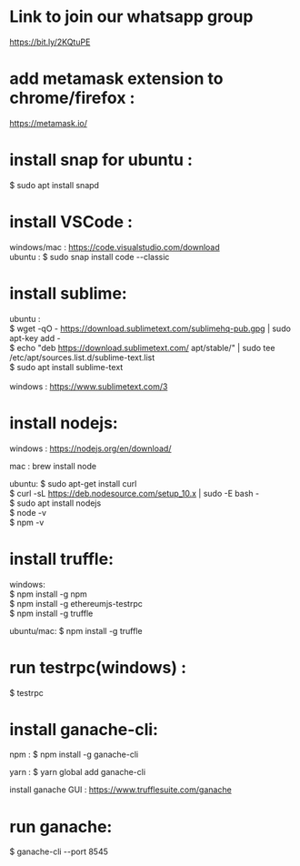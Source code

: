 # Link to join our whatsapp group

https://bit.ly/2KQtuPE</br>

# add metamask extension to chrome/firefox :
https://metamask.io/


# install snap for ubuntu :
$ sudo apt install snapd


# install VSCode :
windows/mac : https://code.visualstudio.com/download<br/>
ubuntu : $ sudo snap install code --classic


# install sublime:
ubuntu :<br/>
$ wget -qO - https://download.sublimetext.com/sublimehq-pub.gpg | sudo apt-key add -<br/>
$ echo "deb https://download.sublimetext.com/ apt/stable/" | sudo tee /etc/apt/sources.list.d/sublime-text.list<br/>
$ sudo apt install sublime-text<br/>
<br/>
windows : https://www.sublimetext.com/3<br/>


# install nodejs:

windows : https://nodejs.org/en/download/<br/>

mac : brew install node<br/>

ubuntu:
$ sudo apt-get install curl<br/>
$ curl -sL https://deb.nodesource.com/setup_10.x | sudo -E bash -<br/>
$ sudo apt install nodejs<br/>
$ node -v<br/>
$ npm -v<br/>


# install truffle:

windows:<br/>
$ npm install -g npm<br/>
$ npm install -g ethereumjs-testrpc<br/>
$ npm install -g truffle<br/>

ubuntu/mac:
$ npm install -g truffle<br/>


# run testrpc(windows) :
$ testrpc<br/>


# install ganache-cli:

npm : $ npm install -g ganache-cli<br/>

yarn : $ yarn global add ganache-cli<br/>

install ganache GUI : https://www.trufflesuite.com/ganache<br/>


# run ganache:

$ ganache-cli --port 8545
<br/>
